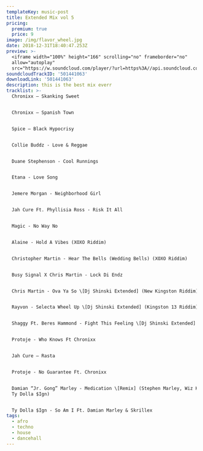 ```yaml
---
templateKey: music-post
title: Extended Mix vol 5
pricing:
  premium: true
  price: 9
image: /img/flavor_wheel.jpg
date: 2018-12-31T18:40:47.253Z
preview: >-
  <iframe width="100%" height="166" scrolling="no" frameborder="no"
  allow="autoplay"
  src="https://w.soundcloud.com/player/?url=https%3A//api.soundcloud.com/tracks/501441063&color=%23ff5500&auto_play=false&hide_related=false&show_comments=true&show_user=true&show_reposts=false&show_teaser=true"></iframe>
soundcloudTrackID: '501441063'
downloadLink: '501441063'
description: this is the best mix everr
tracklist: >-
  Chronixx – Skanking Sweet


  Chronixx – Spanish Town


  Spice – Black Hypocrisy


  Collie Buddz - Love & Reggae


  Duane Stephenson - Cool Runnings


  Etana - Love Song


  Jemere Morgan - Neighborhood Girl


  Jah Cure Ft. Phyllisia Ross - Risk It All 


  Magic - No Way No


  Alaine - Hold A Vibes (XOXO Riddim)


  Christopher Martin - Hear The Bells (Wedding Bells) (XOXO Riddim)


  Busy Signal X Chris Martin - Lock Di Endz


  Chris Martin - Ova Ya So \[Dj Shinski Extended] (New Kingston Riddim)


  Rayvon - Selecta Wheel Up \[Dj Shinski Extended] (Kingston 13 Riddim)


  Shaggy Ft. Beres Hammond - Fight This Feeling \[Dj Shinski Extended]


  Protoje - Who Knows Ft Chronixx


  Jah Cure – Rasta


  Protoje - No Guarantee Ft. Chronixx


  Damian “Jr. Gong” Marley - Medication \[Remix] (Stephen Marley, Wiz Khalifa &
  Ty Dolla $Ign)


  Ty Dolla $Ign - So Am I Ft. Damian Marley & Skrillex
tags:
  - afro
  - techno
  - house
  - dancehall
---
```



